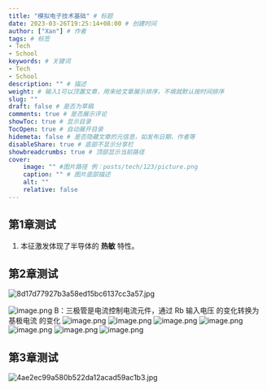 ```yaml
---
title: "模拟电子技术基础" # 标题
date: 2023-03-26T19:25:14+08:00 # 创建时间
author: ["Xan"] # 作者
tags: # 标签
- Tech 
- School
keywords: # 关键词
- Tech 
- School
description: "" # 描述
weight: # 输入1可以顶置文章，用来给文章展示排序，不填就默认按时间排序
slug: ""
draft: false # 是否为草稿
comments: true # 是否展示评论
showToc: true # 显示目录
TocOpen: true # 自动展开目录
hidemeta: false # 是否隐藏文章的元信息，如发布日期、作者等
disableShare: true # 底部不显示分享栏
showbreadcrumbs: true # 顶部显示当前路径
cover:
    image: "" #图片路径 例：posts/tech/123/picture.png
    caption: "" # 图片底部描述
    alt: ""
    relative: false
---
```


## 第1章测试
1. 本征激发体现了半导体的 **热敏** 特性。
## 第2章测试
![8d17d77927b3a58ed15bc6137cc3a57.jpg](https://bu.dusays.com/2023/04/17/643ccc391f9a5.jpg)

![image.png](https://bu.dusays.com/2023/04/09/6432b9b15f0c0.png)
B：三极管是电流控制电流元件，通过 Rb  输入电压 的变化转换为 基极电流 的变化
![image.png](https://bu.dusays.com/2023/04/09/6432b9e8ce764.png)
![image.png](https://bu.dusays.com/2023/04/09/6432ba1036633.png)
![image.png](https://bu.dusays.com/2023/04/09/6432ba1abc21e.png)
![image.png](https://bu.dusays.com/2023/04/09/6432ba3a8d082.png)
![image.png](https://bu.dusays.com/2023/04/09/6432ba508d6a6.png)
![image.png](https://bu.dusays.com/2023/04/09/6432ba6c57795.png)
![image.png](https://bu.dusays.com/2023/04/09/6432ba8cdf789.png)
## 第3章测试
![4ae2ec99a580b522da12acad59ac1b3.jpg](https://bu.dusays.com/2023/04/17/643ccc3fe785f.jpg)

